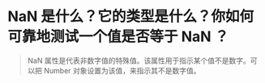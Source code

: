 # NaN 是什么？它的类型是什么？你如何可靠地测试一个值是否等于 NaN ？

> NaN 属性是代表非数字值的特殊值。该属性用于指示某个值不是数字。可以把 Number 对象设置为该值，来指示其不是数字值。